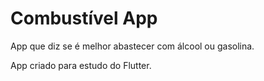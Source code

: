 # Combustível App

App que diz se é melhor abastecer com álcool ou gasolina.

App criado para estudo do Flutter.
